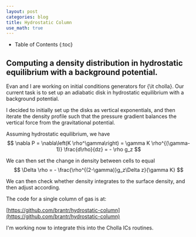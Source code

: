 ```yaml
---
layout: post
categories: blog
title: Hydrostatic Column
use_math: true
---
```


* Table of Contents
{:toc}


## Computing a density distribution in hydrostatic equilibrium with a background potential.

Evan and I are working on initial conditions generators for {\it cholla}.
Our current task is to set up an adiabatic disk in hydrostatic equilibrium
with a background potential.

I decided to initially set up the disks as vertical exponentials, and then
iterate the density profile such that the pressure gradient balances the 
vertical force from the gravitational potential.

Assuming hydrostatic equilibrium, we have  
$$
\nabla P = \nabla\left(K \rho^\gamma\right) = \gamma K \rho^{(\gamma-1)} \frac{d\rho}{dz} = - \rho g_z
$$

We can then set the change in density between cells to equal
$$
\Delta \rho = - \frac{\rho^{(2-\gamma)}g_z\Delta z}{\gamma K}
$$

We can then check whether density integrates to the surface density,
and then adjust according.

The code for a single column of gas is at:

[https://github.com/brantr/hydrostatic-column](https://github.com/brantr/hydrostatic-column)

I'm working now to integrate this into the Cholla ICs routines.

